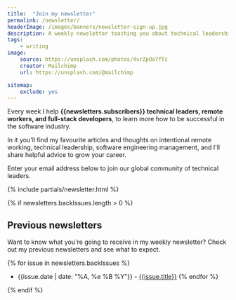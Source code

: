```yaml
---
title:  "Join my newsletter"
permalink: /newsletter/
headerImage: /images/banners/newsletter-sign-up.jpg
description: A weekly newsletter teaching you about technical leadership, intentional remote working, and growing your leadership career.
tags:
    - writing
image:
    source: https://unsplash.com/photos/4vrZpOo7fTc
    creator: Mailchimp
    url: https://unsplash.com/@mailchimp

sitemap:
    exclude: yes
---
```


Every week I help **{{newsletters.subscribers}} technical leaders, remote workers, and full-stack developers**, to learn more how to be successful in the software industry.

In it you'll find my favourite articles and thoughts on intentional remote working, technical leadership, software engineering management, and I'll share helpful advice to grow your career.

Enter your email address below to join our global community of technical leaders.

{% include partials/newsletter.html %}

{% if newsletters.backIssues.length > 0 %}
## Previous newsletters

Want to know what you're going to receive in my weekly newsletter? Check out my previous newsletters and see what to expect.

{% for issue in newsletters.backIssues %}
* {{issue.date | date: "%A, %e %B %Y"}} - [{{issue.title}}]({{issue.url}})
{% endfor %}

{% endif %}